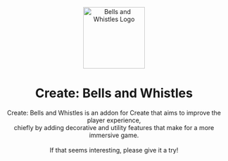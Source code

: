 <p align="center"><img src="https://github.com/alexandsr/BellsAndWhistlesMod/assets/61996958/12642353-20c9-45b4-af6b-0a875bb709bc" alt="Bells and Whistles Logo" width="140"></p>
<h1 align="center">Create: Bells and Whistles</h1>
<!--<div align="center">
   <a href="https://legacy.curseforge.com/minecraft/mc-mods/bellsandwhistles"><img src="https://cf.way2muchnoise.eu/905040.svg" alt="curseforge"></a>
   <a href="https://modrinth.com/mod/bellsandwhistles"><img src="https://img.shields.io/modrinth/dt/gJ5afkVv?logo=modrinth&label=&suffix=%20&style=flat&color=242629&labelColor=5ca424&logoColor=1c1c1c" alt="modrinth"></a><br>
   <img src="https://wakatime.com/badge/user/d3e71387-5f47-4f39-81e8-9b14b9457c4b/project/af4286ec-a411-416b-bfdf-cffd14a99214.svg" alt="wakatime">
   <img src="https://img.shields.io/github/license/alexandsr/BellsAndWhistlesMod" alt="license">
</div> -->
<div align="center">
Create: Bells and Whistles is an addon for Create that aims to improve the player experience,<br>chiefly by adding decorative and utility features that make for a more immersive game.<br><br>
If that seems interesting, please give it a try!<br>
<!-- <h3>The current list of features includes:</h3> -->
</div>
